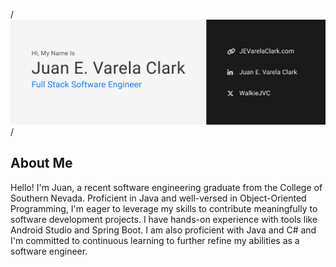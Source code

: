 /*![image](https://github.com/WalkieJVC/WalkieJVC/blob/main/Images/Banner.png)*/

## About Me

Hello! I'm Juan, a recent software engineering graduate from the College of Southern Nevada. Proficient in Java and well-versed in Object-Oriented Programming, I'm eager to leverage my skills to contribute meaningfully to software development projects. I have hands-on experience with tools like Android Studio and Spring Boot. I am also proficient with Java and C# and I'm committed to continuous learning to further refine my abilities as a software engineer.
